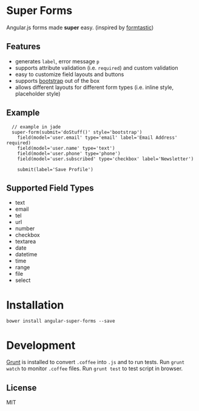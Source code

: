 # Super Forms

Angular.js forms made **super** easy. (inspired by [formtastic](https://github.com/justinfrench/formtastic))

## Features

- generates `label`, error message `p`
- supports attribute validation (i.e. `required`) and custom validation
- easy to customize field layouts and buttons
- supports [bootstrap](http://getbootstrap.com) out of the box
- allows different layouts for different form types (i.e. inline style, placeholder style)

## Example

```jade
  // example in jade
  super-form(submit='doStuff()' style='bootstrap')
    field(model='user.email' type='email' label='Email Address' required)
    field(model='user.name' type='text')
    field(model='user.phone' type='phone')
    field(model='user.subscribed' type='checkbox' label='Newsletter')

    submit(label='Save Profile')
```

## Supported Field Types

- text
- email
- tel
- url
- number
- checkbox
- textarea
- date
- datetime
- time
- range
- file
- select

# Installation

```
bower install angular-super-forms --save
```

# Development

[Grunt](http://gruntjs.com) is installed to convert `.coffee` into `.js` and to run tests. Run `grunt watch` to monitor `.coffee` files. Run `grunt test` to test script in browser.

## License

MIT
